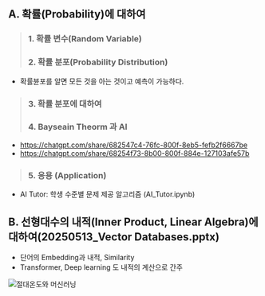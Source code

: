 ## A. 확률(Probability)에 대하여
> ### 1. 확률 변수(Random Variable)
> ### 2. 확률 분포(Probability Distribution)
- 확률뷴포를 알면 모든 것을 아는 것이고 예측이 가능하다.
> ### 3. 확률 분포에 대하여
> ### 4. Bayseain Theorm 과 AI
- https://chatgpt.com/share/682547c4-76fc-800f-8eb5-fefb2f6667be
- https://chatgpt.com/share/68254f73-8b00-800f-884e-127103afe57b
> ### 5. 응용 (Application)
- AI Tutor: 학생 수준별 문제 제공 알고리즘 (AI_Tutor.ipynb)

## B. 선형대수의 내적(Inner Product, Linear Algebra)에 대하여(20250513_Vector Databases.pptx)
- 단어의 Embedding과 내적, Similarity
- Transformer, Deep learning 도 내적의 계산으로 간주

![절대온도와 머신러닝](https://fs-cdn.freshlearn.com/36862/cZr86S5QHmfBjX6RRmPPLordKelvin1280-u8WTD2thUu.jpg)

